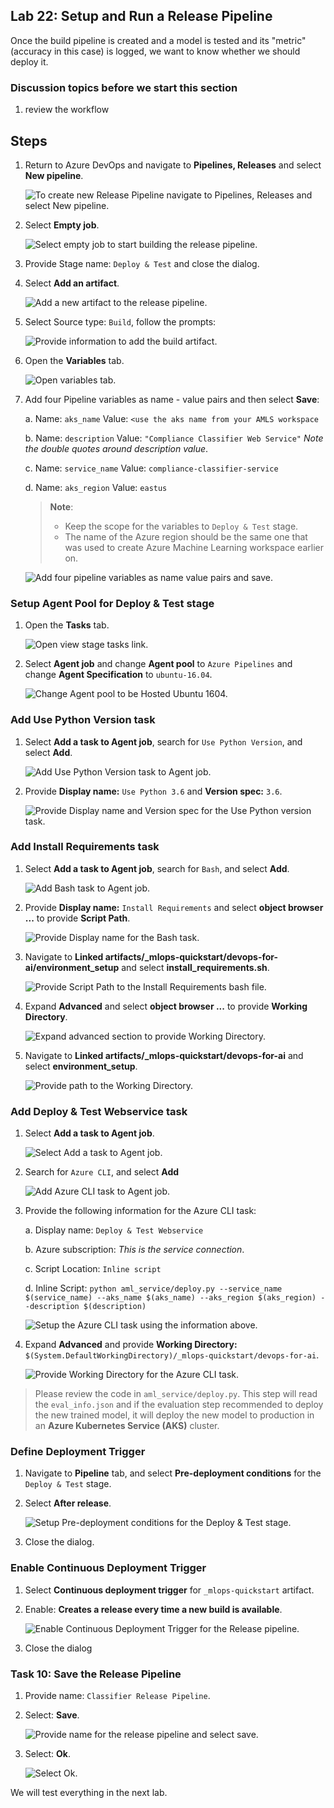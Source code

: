 ## Lab 22:  Setup and Run a Release Pipeline

Once the build pipeline is created and a model is tested and its "metric" (accuracy in this case) is logged, we want to know whether we should deploy it.  


### Discussion topics before we start this section  

1. review the workflow

## Steps

1. Return to Azure DevOps and navigate to **Pipelines, Releases** and select **New pipeline**.

    ![To create new Release Pipeline navigate to Pipelines, Releases and select New pipeline.](media/19.png 'New Release Pipeline')

2. Select **Empty job**. 

    ![Select empty job to start building the release pipeline.](../images/20.png 'Select a template: Empty job')

3. Provide Stage name: `Deploy & Test` and close the dialog.

1. Select **Add an artifact**.

    ![Add a new artifact to the release pipeline.](../images/22.png 'Add an artifact')

2. Select Source type: `Build`, follow the prompts:  

    ![Provide information to add the build artifact.](../images/23.png 'Add a build artifact')
    
2. Open the **Variables** tab.

    ![Open variables tab.](../images/25.png 'Release Pipeline Variables')

3. Add four Pipeline variables as name - value pairs and then select **Save**:

    a. Name: `aks_name` Value: `<use the aks name from your AMLS workspace`
    
    b. Name: `description` Value: `"Compliance Classifier Web Service"` *Note the double quotes around description value*.
    
    c. Name: `service_name` Value: `compliance-classifier-service`

    d. Name: `aks_region` Value: `eastus`

    >**Note**:
    >- Keep the scope for the variables to `Deploy & Test` stage.
    >- The name of the Azure region should be the same one that was used to create Azure Machine Learning workspace earlier on.
    
      ![Add four pipeline variables as name value pairs and save.](../images/26.png 'Add Pipeline Variables')
      
### Setup Agent Pool for Deploy & Test stage
        
1. Open the **Tasks** tab.

    ![Open view stage tasks link.](../images/27.png 'Pipeline Tasks')
    
2. Select **Agent job** and change **Agent pool** to `Azure Pipelines` and change **Agent Specification** to `ubuntu-16.04`.

    ![Change Agent pool to be Hosted Ubuntu 1604.](../images/28_2.png 'Agent Job Setup')
    
### Add Use Python Version task

1. Select **Add a task to Agent job**, search for `Use Python Version`, and select **Add**.

    ![Add Use Python Version task to Agent job.](../images/29.png 'Add Use Python Version Task')

2. Provide **Display name:** `Use Python 3.6` and **Version spec:** `3.6`.

    ![Provide Display name and Version spec for the Use Python version task.](../images/30.png 'Use Python Version Task Dialog')
    
### Add Install Requirements task

1. Select **Add a task to Agent job**, search for `Bash`, and select **Add**.
    
    ![Add Bash task to Agent job.](../images/31.png 'Add Bash Task')

2. Provide **Display name:** `Install Requirements` and select **object browser ...** to provide **Script Path**.

    ![Provide Display name for the Bash task.](../images/32.png 'Bash Task Dialog')

3. Navigate to **Linked artifacts/_mlops-quickstart/devops-for-ai/environment_setup** and select **install_requirements.sh**.

    ![Provide Script Path to the Install Requirements bash file.](../images/33.png 'Select Path Dialog')

4. Expand **Advanced** and select **object browser ...** to provide **Working Directory**.

    ![Expand advanced section to provide Working Directory.](../images/34.png 'Bash Task - Advanced Section')
    
5. Navigate to **Linked artifacts/_mlops-quickstart/devops-for-ai** and select **environment_setup**.

    ![Provide path to the Working Directory.](../images/35.png 'Select Path Dialog')
    
### Add Deploy & Test Webservice task
    
1. Select **Add a task to Agent job**.

    ![Select Add a task to Agent job.](../images/36_1.png 'Add a Task to Agent job')
    
2. Search for `Azure CLI`, and select **Add**

    ![Add Azure CLI task to Agent job.](../images/36_2.png 'Azure CLI Task')

3. Provide the following information for the Azure CLI task:

    a. Display name: `Deploy & Test Webservice`
    
    b. Azure subscription: *This is the service connection*.
    
    c. Script Location: `Inline script`
    
    d. Inline Script: `python aml_service/deploy.py --service_name $(service_name) --aks_name $(aks_name) --aks_region $(aks_region) --description $(description)`
    
      ![Setup the Azure CLI task using the information above.](../images/38.png 'Azure CLI Task Dialog')

4. Expand **Advanced** and provide **Working Directory:** `$(System.DefaultWorkingDirectory)/_mlops-quickstart/devops-for-ai`.

    ![Provide Working Directory for the Azure CLI task.](../images/39.png 'Azure CLI Task - Working Directory')
    

>Please review the code in `aml_service/deploy.py`. This step will read the `eval_info.json` and if the evaluation step recommended to deploy the new trained model, it will deploy the new model to production in an **Azure Kubernetes Service (AKS)** cluster.

### Define Deployment Trigger

1. Navigate to **Pipeline** tab, and select **Pre-deployment conditions** for the `Deploy & Test` stage.

2. Select **After release**.

    ![Setup Pre-deployment conditions for the Deploy & Test stage.](../images/40.png 'Pre-deployment Conditions Dialog')

3. Close the dialog.

### Enable Continuous Deployment Trigger

1. Select **Continuous deployment trigger** for `_mlops-quickstart` artifact.

2. Enable: **Creates a release every time a new build is available**.

    ![Enable Continuous Deployment Trigger for the Release pipeline.](../images/41.png 'Continuous Deployment Trigger Dialog')
    
3. Close the dialog

### Task 10: Save the Release Pipeline

1. Provide name: `Classifier Release Pipeline`.

2. Select: **Save**.

    ![Provide name for the release pipeline and select save.](../images/42.png 'Save')

3. Select: **Ok**.

    ![Select Ok.](../images/43.png 'Save - Ok')


We will test everything in the next lab.  